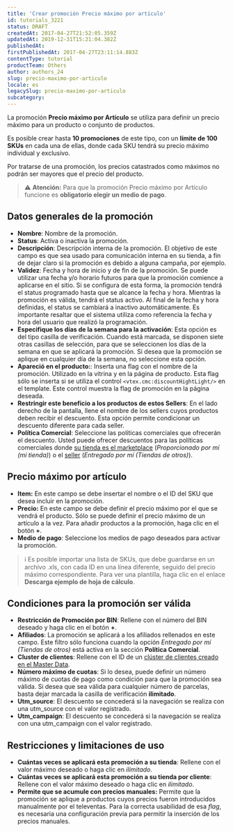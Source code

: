 ```yaml
---
title: 'Crear promoción Precio máximo por artículo'
id: tutorials_3221
status: DRAFT
createdAt: 2017-04-27T21:52:05.359Z
updatedAt: 2019-12-31T15:21:04.382Z
publishedAt: 
firstPublishedAt: 2017-04-27T23:11:14.883Z
contentType: tutorial
productTeam: Others
author: authors_24
slug: precio-maximo-por-articulo
locale: es
legacySlug: precio-maximo-por-articulo
subcategory: 
---
```


La promoción __Precio máximo por Artículo__ se utiliza para definir un precio máximo para un producto o conjunto de productos.

Es posible crear hasta __10 promociones__ de este tipo, con un __límite de 100 SKUs__ en cada una de ellas, donde cada SKU tendrá su precio máximo individual y exclusivo.

Por tratarse de una promoción, los precios catastrados como máximos no podrán ser mayores que el precio del producto.

>⚠️ **Atención:** Para que la promoción Precio máximo por Artículo funcione es **obligatorio elegir un medio de pago**.

## Datos generales de la promoción

- __Nombre__: Nombre de la promoción.
- __Status__: Activa o inactiva la promoción.
- __Descripción__: Descripción interna de la promoción. El objetivo de este campo es que sea usado para comunicación interna en su tienda, a fin de dejar claro si la promoción es debido a alguna campaña, por ejemplo.
- __Validez__: Fecha y hora de inicio y de fin de la promoción. Se puede utilizar una fecha y/o horario futuros para que la promoción comience a aplicarse en el sitio. Si se configura de esta forma, la promoción tendrá el status programado hasta que se alcance la fecha y hora. Mientras la promoción es válida, tendrá el status activo. Al final de la fecha y hora definidas, el status se cambiará a inactivo automáticamente. Es importante resaltar que el sistema utiliza como referencia la fecha y hora del usuario que realizó la programación.
- __Especifique los días de la semana para la activación__: Esta opción es del tipo casilla de verificación. Cuando está marcada, se disponen siete otras casillas de selección, para que se seleccionen los días de la semana en que se aplicará la promoción. Si desea que la promoción se aplique en cualquier día de la semana, no seleccione esta opción.
- __Apareció en el producto:__: Inserta una flag con el nombre de la promoción. Utilizado en la vitrina y en la página de producto. Esta flag sólo se inserta si se utiliza el control `<vtex.cmc:discountHightLight/>` en el template. Este control muestra la flag de promoción en la página deseada.
- __Restringir este beneficio a los productos de estos Sellers__: En el lado derecho de la pantalla, llene el nombre de los sellers cuyos productos deben recibir el descuento. Esta opción permite condicionar un descuento diferente para cada seller.
- __Política Comercial__: Seleccione las políticas comerciales que ofrecerán el descuento. Usted puede ofrecer descuentos para las políticas comerciales donde [su tienda es el marketplace](/es/faq/que-es-un-marketplace) (*Proporcionado por mí (mi tienda)*) o el [seller](/es/faq/que-es-un-seller) (*Entregado por mí (Tiendas de otros)*).

## Precio máximo por artículo

- __Item:__ En este campo se debe insertar el nombre o el ID del SKU que desea incluir en la promoción.
- __Precio:__ En este campo se debe definir el precio máximo por el que se vendrá el producto. Sólo se puede definir el precio máximo de un artículo a la vez. Para añadir productos a la promoción, haga clic en el botón __+__.
- __Medio de pago__: Seleccione los medios de pago deseados para activar la promoción.

>ℹ️ Es posible importar una lista de SKUs, que debe guardarse en un archivo .xls, con cada ID en una línea diferente, seguido del precio máximo correspondiente. Para ver una plantilla, haga clic en el enlace **Descarga ejemplo de hoja de cálculo**.

## Condiciones para la promoción ser válida

- __Restricción de Promoción por BIN__: Rellene con el número del BIN deseado y haga clic en el botón __+__.
- __Afiliados__: La promoción se aplicará a los afiliados rellenados en este campo. Este filtro sólo funciona cuando la opción *Entregado por mí (Tiendas de otros)* está activa en la sección __Política Comercial__.
- __Cluster de clientes__: Rellene con el ID de un [clúster de clientes creado en el Master Data](/es/faq/como-crear-un-cluster-de-cliente).
- __Número máximo de cuotas__: Si lo desea, puede definir un número máximo de cuotas de pago como condición para que la promoción sea válida. Si desea que sea válida para cualquier número de parcelas, basta dejar marcada la casilla de verificación __ilimitado__.
- __Utm\_source__: El descuento se concederá si la navegación se realiza con una utm\_source con el valor registrado.
- __Utm\_campaign__: El descuento se concederá si la navegación se realiza con una utm\_campaign con el valor registrado.

## Restricciones y limitaciones de uso

- __Cuántas veces se aplicará esta promoción a su tienda__: Rellene con el valor máximo deseado o haga clic en *ilimitado*.
- __Cuántas veces se aplicará esta promoción a su tienda por cliente__: Rellene con el valor máximo deseado o haga clic en *ilimitado*.
- **Permite que se acumule con precios manuales:** Permite que la promoción se aplique a productos cuyos precios fueron introducidos manualmente por el televentas. Para la correcta usabilidad de esa *flag*, es necesaria una configuración previa para permitir la inserción de los precios manuales.
